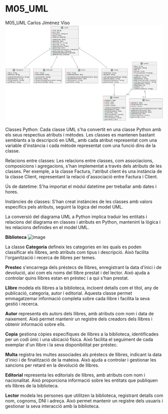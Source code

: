 # M05_UML
M05_UML Carlos Jiménez Viso 
![alt text](image.png)

Classes Python: Cada classe UML s'ha convertit en una classe Python amb els seus respectius atributs i mètodes. Les classes es mantenen bastant semblants a la descripció en UML, amb cada atribut representat com una variable d'instància i cada mètode representat com una funció dins de la classe.

Relacions entre classes: Les relacions entre classes, com associacions, composicions i agregacions, s'han implementat a través dels atributs de les classes. Per exemple, a la classe Factura, l'atribut client és una instància de la classe Client, representant la relació d'associació entre Factura i Client.

Ús de datetime: S'ha importat el mòdul datetime per treballar amb dates i hores.

Instàncies de classes: S'han creat instàncies de les classes amb valors específics pels atributs, seguint la lògica del model UML.

La conversió del diagrama UML a Python implica traduir les entitats i relacions del diagrama en classes i atributs en Python, mantenint la lògica i les relacions definides en el model UML.


**Biblioteca**
![image](https://github.com/CarlosJimenez2003/Biblioteca/assets/145457166/a2bd2f7f-4d83-4148-98fb-98be68bbc885)

La classe **Categoria** defineix les categories en les quals es poden classificar els llibres, amb atributs com tipus i descripció. 
Això facilita l'organització i recerca de llibres per temes. 

**Prestec** s'encarrega dels préstecs de llibres, enregistrant la data d'inici i de devolució, així com els noms del llibre prestat i del lector. 
Això ajuda a controlar quins llibres estan en préstec i a qui s'han prestat. 

**Llibre** modela els llibres a la biblioteca, incloent detalls com el títol, any de publicació, categoria, autor i editorial. 
Aquesta classe permet emmagatzemar informació completa sobre cada llibre i facilita la seva gestió i recerca. 

**Autor** representa els autors dels llibres, amb atributs com nom i data de naixement. 
Això permet mantenir un registre dels creadors dels llibres i obtenir informació sobre ells. 

**Copia** gestiona còpies específiques de llibres a la biblioteca, identificades per un codi únic i una ubicació física. 
Això facilita el seguiment de cada exemplar d'un llibre i la seva disponibilitat per préstec. 

**Multa** registra les multes associades als préstecs de llibres, indicant la data d'inici i de finalització de la mateixa. 
Això ajuda a controlar i gestionar les sancions per retard en la devolució de llibres. 

**Editorial** representa les editorials de llibres, amb atributs com nom i nacionalitat. 
Això proporciona informació sobre les entitats que publiquen els llibres de la biblioteca. 

**Lector** modela les persones que utilitzen la biblioteca, registrant detalls com nom, cognoms, DNI i adreça. 
Això permet mantenir un registre dels usuaris i gestionar la seva interacció amb la biblioteca.
